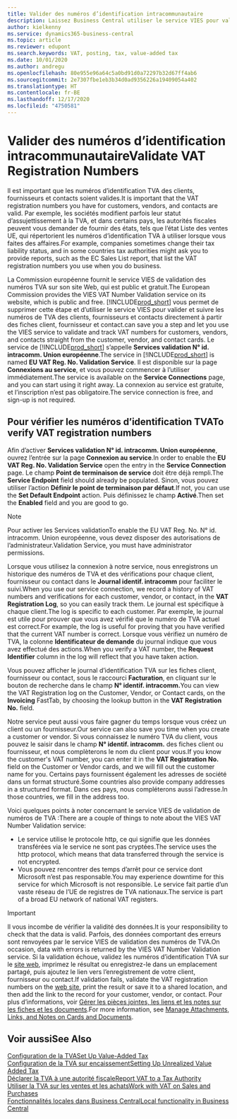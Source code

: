 ```yaml
---
title: Valider des numéros d’identification intracommunautaire
description: Laissez Business Central utiliser le service VIES pour valider automatiquement les numéros d’immatriculation à la TVA.
author: kielkenny
ms.service: dynamics365-business-central
ms.topic: article
ms.reviewer: edupont
ms.search.keywords: VAT, posting, tax, value-added tax
ms.date: 10/01/2020
ms.author: andregu
ms.openlocfilehash: 80e955e96a64c5a0bd91d0a72297b32d67ff4ab6
ms.sourcegitcommit: 2e7307fbe1eb3b34d0ad9356226a19409054a402
ms.translationtype: HT
ms.contentlocale: fr-BE
ms.lasthandoff: 12/17/2020
ms.locfileid: "4750581"
---
```

# <a name="validate-vat-registration-numbers"></a><span data-ttu-id="fdd8a-103">Valider des numéros d’identification intracommunautaire</span><span class="sxs-lookup"><span data-stu-id="fdd8a-103">Validate VAT Registration Numbers</span></span>

<span data-ttu-id="fdd8a-104">Il est important que les numéros d’identification TVA des clients, fournisseurs et contacts soient valides.</span><span class="sxs-lookup"><span data-stu-id="fdd8a-104">It is important that the VAT registration numbers you have for customers, vendors, and contacts are valid.</span></span> <span data-ttu-id="fdd8a-105">Par exemple, les sociétés modifient parfois leur statut d’assujettissement à la TVA, et dans certains pays, les autorités fiscales peuvent vous demander de fournir des états, tels que l’état Liste des ventes UE, qui répertorient les numéros d’identification TVA à utiliser lorsque vous faites des affaires.</span><span class="sxs-lookup"><span data-stu-id="fdd8a-105">For example, companies sometimes change their tax liability status, and in some countries tax authorities might ask you to provide reports, such as the EC Sales List report, that list the VAT registration numbers you use when you do business.</span></span>

<span data-ttu-id="fdd8a-106">La Commission européenne fournit le service VIES de validation des numéros TVA sur son site Web, qui est public et gratuit.</span><span class="sxs-lookup"><span data-stu-id="fdd8a-106">The European Commission provides the VIES VAT Number Validation service on its website, which is public and free.</span></span> [!INCLUDE[prod_short](includes/prod_short.md)] <span data-ttu-id="fdd8a-107">vous permet de supprimer cette étape et d’utiliser le service VIES pour valider et suivre les numéros de TVA des clients, fournisseurs et contacts directement à partir des fiches client, fournisseur et contact.</span><span class="sxs-lookup"><span data-stu-id="fdd8a-107">can save you a step and let you use the VIES service to validate and track VAT numbers for customers, vendors, and contacts straight from the customer, vendor, and contact cards.</span></span> <span data-ttu-id="fdd8a-108">Le service de [!INCLUDE[prod_short](includes/prod_short.md)] s’appelle **Services validation N° id. intracomm. Union européenne**.</span><span class="sxs-lookup"><span data-stu-id="fdd8a-108">The service in [!INCLUDE[prod_short](includes/prod_short.md)] is named **EU VAT Reg. No. Validation Service**.</span></span> <span data-ttu-id="fdd8a-109">Il est disponible sur la page **Connexions au service**, et vous pouvez commencer à l’utiliser immédiatement.</span><span class="sxs-lookup"><span data-stu-id="fdd8a-109">The service is available on the **Service Connections** page, and you can start using it right away.</span></span> <span data-ttu-id="fdd8a-110">La connexion au service est gratuite, et l’inscription n’est pas obligatoire.</span><span class="sxs-lookup"><span data-stu-id="fdd8a-110">The service connection is free, and sign-up is not required.</span></span>

## <a name="to-verify-vat-registration-numbers"></a><span data-ttu-id="fdd8a-111">Pour vérifier les numéros d’identification TVA</span><span class="sxs-lookup"><span data-stu-id="fdd8a-111">To verify VAT registration numbers</span></span>

<span data-ttu-id="fdd8a-112">Afin d’activer **Services validation N° id. intracomm. Union européenne**, ouvrez l’entrée sur la page **Connexion au service**.</span><span class="sxs-lookup"><span data-stu-id="fdd8a-112">In order to enable the **EU VAT Reg. No. Validation Service** open the entry in the **Service Connection** page.</span></span> <span data-ttu-id="fdd8a-113">Le champ **Point de terminaison de service** doit être déjà rempli.</span><span class="sxs-lookup"><span data-stu-id="fdd8a-113">The **Service Endpoint** field should already be populated.</span></span> <span data-ttu-id="fdd8a-114">Sinon, vous pouvez utiliser l’action **Définir le point de terminaison par défaut**.</span><span class="sxs-lookup"><span data-stu-id="fdd8a-114">If not, you can use the **Set Default Endpoint** action.</span></span> <span data-ttu-id="fdd8a-115">Puis définissez le champ **Activé**.</span><span class="sxs-lookup"><span data-stu-id="fdd8a-115">Then set the **Enabled** field and you are good to go.</span></span>

> [!NOTE]
> <span data-ttu-id="fdd8a-116">Pour activer les Services validation</span><span class="sxs-lookup"><span data-stu-id="fdd8a-116">To enable the EU VAT Reg. No.</span></span> <span data-ttu-id="fdd8a-117">N° id. intracomm. Union européenne, vous devez disposer des autorisations de l’administrateur.</span><span class="sxs-lookup"><span data-stu-id="fdd8a-117">Validation Service, you must have administrator permissions.</span></span>

<span data-ttu-id="fdd8a-118">Lorsque vous utilisez la connexion à notre service, nous enregistrons un historique des numéros de TVA et des vérifications pour chaque client, fournisseur ou contact dans le **Journal identif. intracomm** pour faciliter le suivi.</span><span class="sxs-lookup"><span data-stu-id="fdd8a-118">When you use our service connection, we record a history of VAT numbers and verifications for each customer, vendor, or contact, in the **VAT Registration Log**, so you can easily track them.</span></span> <span data-ttu-id="fdd8a-119">Le journal est spécifique à chaque client.</span><span class="sxs-lookup"><span data-stu-id="fdd8a-119">The log is specific to each customer.</span></span> <span data-ttu-id="fdd8a-120">Par exemple, le journal est utile pour prouver que vous avez vérifié que le numéro de TVA actuel est correct.</span><span class="sxs-lookup"><span data-stu-id="fdd8a-120">For example, the log is useful for proving that you have verified that the current VAT number is correct.</span></span> <span data-ttu-id="fdd8a-121">Lorsque vous vérifiez un numéro de TVA, la colonne **Identificateur de demande** du journal indique que vous avez effectué des actions.</span><span class="sxs-lookup"><span data-stu-id="fdd8a-121">When you verify a VAT number, the **Request Identifier** column in the log will reflect that you have taken action.</span></span>

<span data-ttu-id="fdd8a-122">Vous pouvez afficher le journal d’identification TVA sur les fiches client, fournisseur ou contact, sous le raccourci **Facturation**, en cliquant sur le bouton de recherche dans le champ **N° identif. intracomm.**</span><span class="sxs-lookup"><span data-stu-id="fdd8a-122">You can view the VAT Registration log on the Customer, Vendor, or Contact cards, on the **Invoicing** FastTab, by choosing the lookup button in the **VAT Registration No.** field.</span></span>  

<span data-ttu-id="fdd8a-123">Notre service peut aussi vous faire gagner du temps lorsque vous créez un client ou un fournisseur.</span><span class="sxs-lookup"><span data-stu-id="fdd8a-123">Our service can also save you time when you create a customer or vendor.</span></span> <span data-ttu-id="fdd8a-124">Si vous connaissez le numéro TVA du client, vous pouvez le saisir dans le champ **N° identif. intracomm.** des fiches client ou fournisseur, et nous complèterons le nom du client pour vous.</span><span class="sxs-lookup"><span data-stu-id="fdd8a-124">If you know the customer's VAT number, you can enter it in the **VAT Registration No.** field on the Customer or Vendor cards, and we will fill out the customer name for you.</span></span> <span data-ttu-id="fdd8a-125">Certains pays fournissent également les adresses de société dans un format structuré.</span><span class="sxs-lookup"><span data-stu-id="fdd8a-125">Some countries also provide company addresses in a structured format.</span></span> <span data-ttu-id="fdd8a-126">Dans ces pays, nous compléterons aussi l’adresse.</span><span class="sxs-lookup"><span data-stu-id="fdd8a-126">In those countries, we fill in the address too.</span></span>  

<span data-ttu-id="fdd8a-127">Voici quelques points à noter concernant le service VIES de validation de numéros de TVA :</span><span class="sxs-lookup"><span data-stu-id="fdd8a-127">There are a couple of things to note about the VIES VAT Number Validation service:</span></span>

* <span data-ttu-id="fdd8a-128">Le service utilise le protocole http, ce qui signifie que les données transférées via le service ne sont pas cryptées.</span><span class="sxs-lookup"><span data-stu-id="fdd8a-128">The service uses the http protocol, which means that data transferred through the service is not encrypted.</span></span>  
* <span data-ttu-id="fdd8a-129">Vous pouvez rencontrer des temps d’arrêt pour ce service dont Microsoft n’est pas responsable.</span><span class="sxs-lookup"><span data-stu-id="fdd8a-129">You may experience downtime for this service for which Microsoft is not responsible.</span></span> <span data-ttu-id="fdd8a-130">Le service fait partie d’un vaste réseau de l’UE de registres de TVA nationaux.</span><span class="sxs-lookup"><span data-stu-id="fdd8a-130">The service is part of a broad EU network of national VAT registers.</span></span>

> [!IMPORTANT]
> <span data-ttu-id="fdd8a-131">Il vous incombe de vérifier la validité des données.</span><span class="sxs-lookup"><span data-stu-id="fdd8a-131">It is your responsibility to check that the data is valid.</span></span> <span data-ttu-id="fdd8a-132">Parfois, des données comportant des erreurs sont renvoyées par le service VIES de validation des numéros de TVA.</span><span class="sxs-lookup"><span data-stu-id="fdd8a-132">On occasion, data with errors is returned by the VIES VAT Number Validation service.</span></span> <span data-ttu-id="fdd8a-133">Si la validation échoue, validez les numéros d’identification TVA sur le [site web](https://ec.europa.eu/taxation_customs/vies/), imprimez le résultat ou enregistrez-le dans un emplacement partagé, puis ajoutez le lien vers l’enregistrement de votre client, fournisseur ou contact.</span><span class="sxs-lookup"><span data-stu-id="fdd8a-133">If validation fails, validate the VAT registration numbers on the [web site](https://ec.europa.eu/taxation_customs/vies/), print the result or save it to a shared location, and then add the link to the record for your customer, vendor, or contact.</span></span> <span data-ttu-id="fdd8a-134">Pour plus d’informations, voir [Gérer les pièces jointes, les liens et les notes sur les fiches et les documents](ui-how-add-link-to-record.md).</span><span class="sxs-lookup"><span data-stu-id="fdd8a-134">For more information, see [Manage Attachments, Links, and Notes on Cards and Documents](ui-how-add-link-to-record.md).</span></span>

## <a name="see-also"></a><span data-ttu-id="fdd8a-135">Voir aussi</span><span class="sxs-lookup"><span data-stu-id="fdd8a-135">See Also</span></span>

[<span data-ttu-id="fdd8a-136">Configuration de la TVA</span><span class="sxs-lookup"><span data-stu-id="fdd8a-136">Set Up Value-Added Tax</span></span>](finance-setup-vat.md)  
[<span data-ttu-id="fdd8a-137">Configuration de la TVA sur encaissement</span><span class="sxs-lookup"><span data-stu-id="fdd8a-137">Setting Up Unrealized Value Added Tax</span></span>](finance-setup-unrealized-vat.md)  
[<span data-ttu-id="fdd8a-138">Déclarer la TVA à une autorité fiscale</span><span class="sxs-lookup"><span data-stu-id="fdd8a-138">Report VAT to a Tax Authority</span></span>](finance-how-report-vat.md)  
[<span data-ttu-id="fdd8a-139">Utiliser la TVA sur les ventes et les achats</span><span class="sxs-lookup"><span data-stu-id="fdd8a-139">Work with VAT on Sales and Purchases</span></span>](finance-work-with-vat.md)  
[<span data-ttu-id="fdd8a-140">Fonctionnalités locales dans Business Central</span><span class="sxs-lookup"><span data-stu-id="fdd8a-140">Local functionality in Business Central</span></span>](about-localization.md)  
